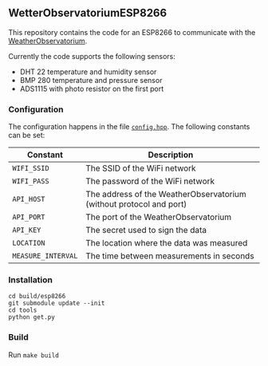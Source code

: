 ## WetterObservatoriumESP8266

This repository contains the code for an ESP8266 to communicate with the
[WeatherObservatorium][git_wo].

Currently the code supports the following sensors:
* DHT 22 temperature and humidity sensor
* BMP 280 temperature and pressure sensor
* ADS1115 with photo resistor on the first port

### Configuration

The configuration happens in the file [`config.hpp`][config_header].
The following constants can be set:

| Constant           | Description                                                         |
|--------------------|---------------------------------------------------------------------|
| `WIFI_SSID`        | The SSID of the WiFi network                                        |
| `WIFI_PASS`        | The password of the WiFi network                                    |
| `API_HOST`         | The address of the WeatherObservatorium (without protocol and port) |
| `API_PORT`         | The port of the WeatherObservatorium                                |
| `API_KEY`          | The secret used to sign the data                                    |
| `LOCATION`         | The location where the data was measured                            |
| `MEASURE_INTERVAL` | The time between measurements in seconds                            |

### Installation

```
cd build/esp8266
git submodule update --init
cd tools
python get.py
```

### Build

Run `make build`

  [config_header]: WetterObservatoriumESP8266/config.hpp
  [git_wo]: https://github.com/kalehmann/WetterObservatoriumWeb
